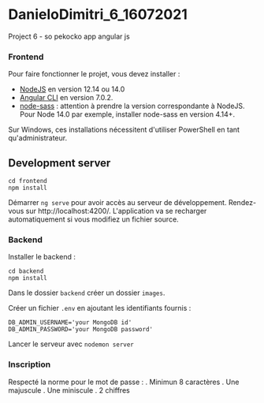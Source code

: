 # DanieloDimitri_6_16072021
Project 6 - so pekocko app angular js

### Frontend ###

Pour faire fonctionner le projet, vous devez installer :
- [NodeJS](https://nodejs.org/en/download/) en version 12.14 ou 14.0 
- [Angular CLI](https://github.com/angular/angular-cli) en version 7.0.2.
- [node-sass](https://www.npmjs.com/package/node-sass) : attention à prendre la version correspondante à NodeJS. Pour Node 14.0 par exemple, installer node-sass en version 4.14+.

Sur Windows, ces installations nécessitent d'utiliser PowerShell en tant qu'administrateur.

## Development server

```
cd frontend
npm install 
```

Démarrer `ng serve` pour avoir accès au serveur de développement. Rendez-vous sur http://localhost:4200/. L'application va se recharger automatiquement si vous modifiez un fichier source.

### Backend ###

Installer le backend :

```
cd backend
npm install 
```

Dans le dossier `backend` créer un dossier `images`.

Créer un fichier `.env` en ajoutant les identifiants fournis :

```
DB_ADMIN_USERNAME='your MongoDB id'
DB_ADMIN_PASSWORD='your MongoDB password'
```

Lancer le serveur avec `nodemon server`

### Inscription ###

Respecté la norme pour le mot de passe :
. Minimun 8 caractères
. Une majuscule
. Une miniscule
. 2 chiffres
